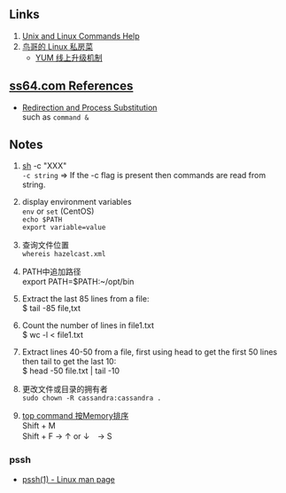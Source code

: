 ## Links ##
1. [Unix and Linux Commands Help](https://www.computerhope.com/unix.htm)
2. [鸟哥的 Linux 私房菜](http://cn.linux.vbird.org/linux_basic/linux_basic.php)
   + [YUM 线上升级机制](http://cn.linux.vbird.org/linux_basic/0520rpm_and_srpm.php#yumclient)

## [ss64.com References](https://ss64.com/bash/)
+ [Redirection and Process Substitution](https://ss64.com/bash/syntax-redirection.html)  
  such as `command &`

## Notes ##
1. [sh](https://www.computerhope.com/unix/ush.htm) -c "XXX"  
`-c string` =>	If the -c flag is present then commands are read from string.

2. display environment variables  
`env` or `set` (CentOS)  
`echo $PATH`  
`export variable=value`  

3. 查询文件位置  
`whereis hazelcast.xml`  

4. PATH中追加路径  
export PATH=$PATH:~/opt/bin  

5. Extract the last 85 lines from a file:  
$ tail -85 file,txt  

6. Count the number of lines in file1.txt  
$ wc -l < file1.txt  

7. Extract lines 40-50 from a file, first using head to get the first 50 lines then tail to get the last 10:  
$ head -50 file.txt | tail -10  

8. 更改文件或目录的拥有者  
`sudo chown -R cassandra:cassandra .`

9. [top command 按Memory排序](https://unix.stackexchange.com/a/128957/208518)  
Shift + M  
Shift + F -> ↑ or ↓　-> S  

### pssh
+ [pssh(1) - Linux man page](https://linux.die.net/man/1/pssh)
